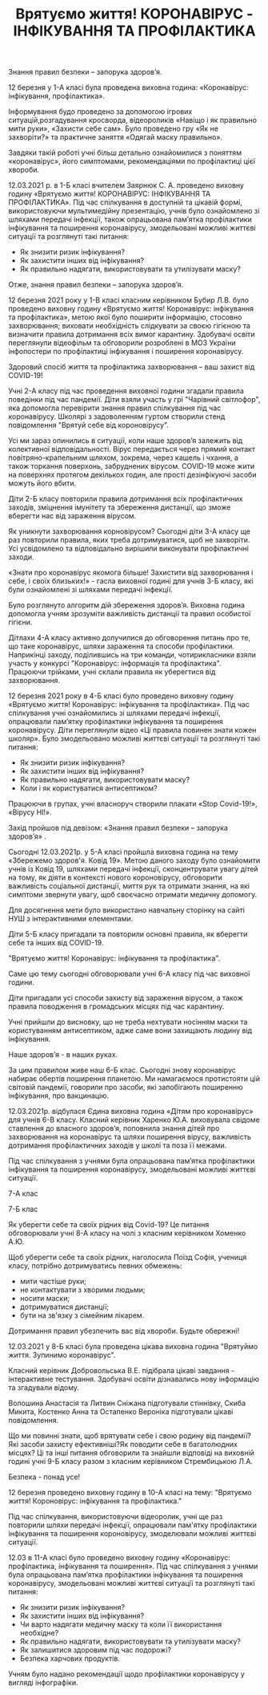 ﻿---
title: Врятуємо життя! КОРОНАВІРУС - ІНФІКУВАННЯ ТА ПРОФІЛАКТИКА
---

Знання правил безпеки – запорука здоров’я.

12 березня у 1-А класі була проведена виховна година: «Коронавірус: інфікування, профілактика».

Інформування будо проведено за допомогою ігрових ситуацій,розгадування кросворда, відеороликів «Навіщо і як правильно мити руки», «Захисти себе сам». Було проведено гру «Як не захворіти?» та практичне заняття «Одягай маску правильно».

Завдяки такій роботі учні більш детально ознайомилися з поняттям «коронавірус», його симптомами, рекомендаціями по профілактиці цієї хвороби.

<slideshow id="*1a" />

12.03.2021 р. в 1-Б класі вчителем Заярнюк С. А. проведено виховну годину «Врятуємо життя! КОРОНАВІРУС: ІНФІКУВАННЯ ТА ПРОФІЛАКТИКА». Під час спілкування в доступній та цікавій формі, використовуючи мультимедійну презентацію, учнів було ознайомлено зі шляхами передачі інфекції, також опрацьована пам’ятка профілактики інфікування та поширення коронавірусу, змодельовані можливі життєві ситуації та розглянуті такі питання:

- Як знизити ризик інфікування?
- Як захистити інших від інфікування?
- Як правильно надягати, використовувати та утилізувати маску?

Отже, знання правил безпеки – запорука здоров’я.

<slideshow id="*1b" />

12 березня 2021 року у 1-В класі класним керівником Бубир Л.В. було проведено виховну годину «Врятуємо життя! Коронавірус: інфікування та профілактика», метою якої було поширити інформацію, стосовно захворювання; виховати необхідність слідкувати за своєю гігієною та визначити правила дотримання всіх вимог карантину. Здобувачі освіти переглянули відеофільм та обговорили розроблені в МОЗ України інфопостери по профілактиці інфікування і поширення коронавірусу.

Здоровий спосіб життя та профілактика захворювання – ваш захист від COVID-19!

<slideshow id="*1v" />

Учні 2-А класу під час проведення виховної години згадали правила поведінки під час пандемії. Діти взяли участь у грі "Чарівний світлофор", яка допомогла перевірити знання правил спілкування під час коронавірусу. Школярі з задоволенням гуртом створили стенд повідомлення "Врятуй себе від короновірусу".

<slideshow id="*2a" />

Усі ми зараз опинились в ситуації, коли наше здоров’я залежить від колективної відповідальності. Вірус передається через прямий контакт повітряно-крапельним шляхом, зокрема, через кашель і чхання, а також торкання поверхонь, забруднених вірусом. COVID-19 може жити на поверхнях протягом декількох годин, але прості дезінфікуючі засоби можуть його вбити.

Діти 2-Б класу повторили правила дотримання всіх профілактичних заходів, зміцнення імунітету та збереження дистанції, що зможе вберегти нас від зараження вірусом.

<slideshow id="*2b" />

Як уникнути захворювання корновірусом? Сьогодні діти 3-А класу ще раз повторили правила, яких треба дотримуватися, щоб не захворіти. Усі усвідомлено та відповідально вирішили виконувати профілактичні заходи.

<slideshow id="*3a" />

«Знати про коронавірус якомога більше! Захистити від захворювання і себе, і своїх близьких!» - гасла виховної годині для учнів 3-Б класу, які були ознайомлені зі шляхами передачі інфекції.

Було розглянуто алгоритм дій збереження здоров’я. Виховна година допомогла учням зрозуміти важливість дистанції та правил особистої гігієни.

<slideshow id="*3b" />

Дітлахи 4-А класу активно долучилися до обговорення питань про те, що таке коронавірус, шляхи зараження та способи профілактики. Наприкінці заходу, поділившись на три команди, чотирикласники взяли участь у конкурсі "Коронавірус: інформація та профілактика". Працюючи трійками, учні склали правила як уберегтися від захворювання.

<slideshow id="*4a" />

12 березня 2021 року в 4-Б класі було проведено виховну годину «Врятуємо життя! Коронавірус: інфікування та профілактика». Під час спілкування учні ознайомились зі шляхами передачі інфекції, опрацювали пам’ятку профілактики інфікування та поширення коронавірусу. Діти переглянули відео «Ці правила повинен знати кожен школяр». Було змодельовано можливі життєві ситуації та розглянуті такі питання:

- Як знизити ризик інфікування?
- Як захистити інших від інфікування?
- Як правильно надягати, використовувати маску?
- Коли і як користуватися антисептиком?

Працюючи в групах, учні власноруч створили плакати «Stop Covid-19!», «Вірусу НІ!».

Захід пройшов під девізом: «Знання правил безпеки – запорука здоров’я» .

<slideshow id="*4b" />

Сьогодні 12.03.2021р. у 5-А класі пройшла виховна година на тему «Збережемо здоров'я. Ковід 19». Метою даного заходу було ознайомити учнів із Ковід 19, шляхами передачі інфекції, сконцентрувати увагу дітей на тому, як діяти в контексті нового короновірусу, обговорити важливість соціальної дистанції, миття рук та отримати знання, на які симптоми звернути увагу, щоб своєчасно отримати медичну допомогу.

Для досягнення мети було використано навчальну сторінку на сайті НУШ з інтерактивними елементами.

<slideshow id="*5a" />

Діти 5-Б класу пригадали та повторили основні правила, як вберегти себе та інших від COVID-19.

<slideshow id="*5b" />

"Врятуємо життя! Коронавірус: інфікування та профілактика".

Саме цю тему сьогодні обговорювали учні 6-А класу під час виховної години.

Діти пригадали усі способи захисту від зараження вірусом, а також правила поводження в громадських місцях під час карантину.

Учні прийшли до висновку, що не треба нехтувати носінням маски та користуванням антисептиком, адже саме вони захищають людину від інфікування.

<slideshow id="*6a" />

Наше здоров’я - в наших руках.

За цим правилом живе наш 6-Б клас. Сьогодні знову коронавірус набирає обертів поширення планетою. Ми намагаємося протистояти цій світовій пандемії, говорили про засоби, які запобігають поширенню інфікування, про вакцинацію.

<slideshow id="*6b" />

12.03.2021р. відбулася Єдина виховна година «Дітям про коронавірус» для учнів 6-В класу. Класний керівник Харенко Ю.А. виховувала свідоме ставлення до власного здоров’я, поповнила знання дітей про захворювання на коронавірус та шляхи поширення вірусу, важливість дотримання профілактичних заходів у школі та поза її межами.

Під час спілкування з учнями була опрацьована пам’ятка профілактики інфікування та поширення коронавірусу, змодельовані можливі життєві ситуації.

<slideshow id="*6v" />

7-А клас

<slideshow id="*7a" />

7-Б клас

<slideshow id="*7b" />

Як уберегти себе та своїх рідних від Covid-19? Це питання обговорювали учні 8-А класу на чолі з класним керівником Хоменко А.Ю.

Щоб уберегти себе та своїх рідних, наголосила Поїзд Софія, учениця класу, потрібно дотримуватись певних обмежень:

- мити частіше руки;
- не контактувати з хворими людьми;
- носити маски;
- дотримуватися дистанції;
- бути на зв'язку з сімейним лікарем.

Дотримання правил убезпечить вас від хвороби. Будьте обережні!

<slideshow id="*8a" />

12.03.2021 у 8-Б класі була проведена цікава виховна година "Врятуймо життя. Зупинимо коронавірус".

Класний керівник Добровольська В.Е. підібрала цікаві завдання - інтерактивне тестування. Здобувачі освіти дізнавались нову інформацію та згадували відому.

Волошина Анастасія та Литвин Сніжана підготували стіннівку, Скиба Микита, Костенко Анна та Остапенко Вероніка підготували цікаві повідомлення.

<slideshow id="*8b" />

Що ми повинні знати, щоб врятувати себе і свою родину від пандемії? Які засоби захисту ефективніші?Як поводити себе в багатолюдних місцях? Ці та інші питання обговорили та знайшли відповіді на виховній годині учні 9-Б класу разом з класним керівником Стрембицькою Л.А.

Безпека - понад усе!

<slideshow id="*9b" />

12 березня проведено виховну годину в 10-А класі на тему: "Врятуємо життя! Короновірус: інфікування та профілактика."

Під час спілкування, використовуючи відеоролик, учні ще раз повторили шляхи передачі інфекції, опрацювали пам'ятку профілактики інфікування та поширення короновірусу, змоделювали можливі життєві ситуації.

<slideshow id="*10a" />

12.03 в 11-А класі було проведено виховну годину «Коронавірус: профілактика, інфікування та поширення». Під час спілкування з учнями була опрацьована пам’ятка профілактики інфікування та поширення коронавірусу, змодельовані можливі життєві ситуації та розглянуті такі питання:

- Як знизити ризик інфікування?
- Як захистити інших від інфікування?
- Чи варто надягати медичну маску та коли її використання необхідне?
- Як правильно надягати, використовувати та утилізувати маску?
- Як залишитися здоровим під час подорожі?
- Безпека харчових продуктів.

Учням було надано рекомендації щодо профілактики коронавірусу у вигляді інфографіки.

<slideshow id="*11a" />
